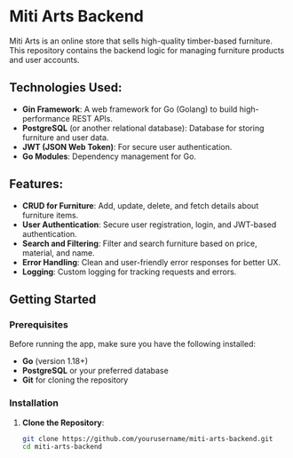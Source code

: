 # Miti Arts Backend

Miti Arts is an online store that sells high-quality timber-based furniture. This repository contains the backend logic for managing furniture products and user accounts.

## Technologies Used:
- **Gin Framework**: A web framework for Go (Golang) to build high-performance REST APIs.
- **PostgreSQL** (or another relational database): Database for storing furniture and user data.
- **JWT (JSON Web Token)**: For secure user authentication.
- **Go Modules**: Dependency management for Go.

## Features:
- **CRUD for Furniture**: Add, update, delete, and fetch details about furniture items.
- **User Authentication**: Secure user registration, login, and JWT-based authentication.
- **Search and Filtering**: Filter and search furniture based on price, material, and name.
- **Error Handling**: Clean and user-friendly error responses for better UX.
- **Logging**: Custom logging for tracking requests and errors.

## Getting Started

### Prerequisites
Before running the app, make sure you have the following installed:
- **Go** (version 1.18+)
- **PostgreSQL** or your preferred database
- **Git** for cloning the repository

### Installation

1. **Clone the Repository**:
   ```bash
   git clone https://github.com/yourusername/miti-arts-backend.git
   cd miti-arts-backend

